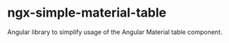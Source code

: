 # ngx-simple-material-table
Angular library to simplify usage of the Angular Material table component.

